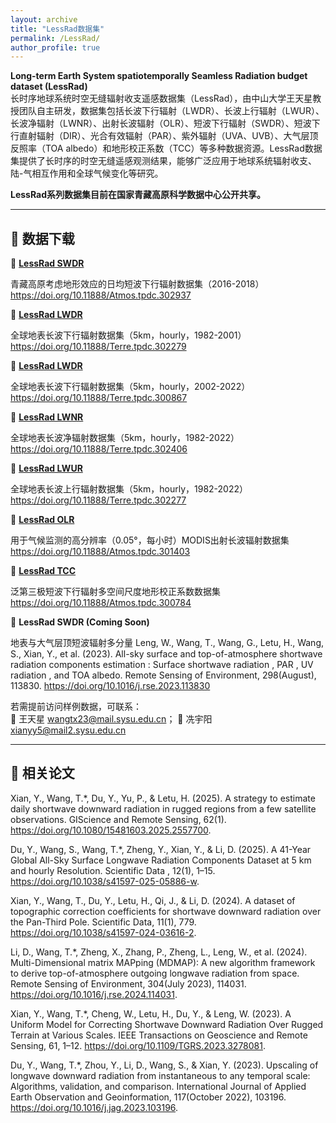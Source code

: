 ```yaml
---
layout: archive
title: "LessRad数据集"
permalink: /LessRad/
author_profile: true
---
```


**Long-term Earth System spatiotemporally Seamless Radiation budget dataset (LessRad)**  
    长时序地球系统时空无缝辐射收支遥感数据集（LessRad），由中山大学王天星教授团队自主研发，数据集包括长波下行辐射（LWDR）、长波上行辐射（LWUR）、长波净辐射（LWNR）、出射长波辐射（OLR）、短波下行辐射（SWDR）、短波下行直射辐射（DIR）、光合有效辐射（PAR）、紫外辐射（UVA、UVB）、大气层顶反照率（TOA albedo）和地形校正系数（TCC）等多种数据资源。LessRad数据集提供了长时序的时空无缝遥感观测结果，能够广泛应用于地球系统辐射收支、陆-气相互作用和全球气候变化等研究。
    
**LessRad系列数据集目前在国家青藏高原科学数据中心公开共享。**

---

## 📂 数据下载
🔗 **[LessRad SWDR](https://doi.org/10.11888/Atmos.tpdc.302937)**

青藏高原考虑地形效应的日均短波下行辐射数据集（2016-2018）
https://doi.org/10.11888/Atmos.tpdc.302937


🔗 **[LessRad LWDR](https://doi.org/10.11888/Terre.tpdc.302279)**

全球地表长波下行辐射数据集（5km，hourly，1982-2001）
https://doi.org/10.11888/Terre.tpdc.302279


🔗 **[LessRad LWDR](https://doi.org/10.11888/Terre.tpdc.300867)**

全球地表长波下行辐射数据集（5km，hourly，2002-2022）
https://doi.org/10.11888/Terre.tpdc.300867


 🔗 **[LessRad LWNR](https://doi.org/10.11888/Terre.tpdc.302406)**

全球地表长波净辐射数据集（5km，hourly，1982-2022）
https://doi.org/10.11888/Terre.tpdc.302406


🔗 **[LessRad LWUR](https://doi.org/10.11888/Terre.tpdc.302277)**

全球地表长波上行辐射数据集（5km，hourly，1982-2022）
https://doi.org/10.11888/Terre.tpdc.302277


 🔗 **[LessRad OLR](https://doi.org/10.11888/Atmos.tpdc.301403)**

用于气候监测的高分辨率（0.05°，每小时）MODIS出射长波辐射数据集
https://doi.org/10.11888/Atmos.tpdc.301403


 🔗 **[LessRad TCC](https://doi.org/10.11888/Atmos.tpdc.300784)**

泛第三极短波下行辐射多空间尺度地形校正系数数据集
https://doi.org/10.11888/Atmos.tpdc.300784


 🔗 **LessRad SWDR (Coming Soon)**

地表与大气层顶短波辐射多分量
Leng, W., Wang, T., Wang, G., Letu, H., Wang, S., Xian, Y., et al. (2023). All-sky surface and top-of-atmosphere shortwave radiation components estimation : Surface shortwave radiation , PAR , UV radiation , and TOA albedo. Remote Sensing of Environment, 298(August), 113830. https://doi.org/10.1016/j.rse.2023.113830


若需提前访问样例数据，可联系：  
📧 王天星 [wangtx23@mail.sysu.edu.cn](mailto:wangtx23@mail.sysu.edu.cn)； 
📧 冼宇阳 [xianyy5@mail2.sysu.edu.cn](mailto:xianyy5@mail2.sysu.edu.cn)

---

## 📖 相关论文

Xian, Y., Wang, T.*, Du, Y., Yu, P., & Letu, H. (2025). A strategy to estimate daily shortwave downward radiation in rugged regions from a few satellite observations. GIScience and Remote Sensing, 62(1). https://doi.org/10.1080/15481603.2025.2557700.

Du, Y., Wang, S., Wang, T.*, Zheng, Y., Xian, Y., & Li, D. (2025). A 41-Year Global All-Sky Surface Longwave Radiation Components Dataset at 5 km and hourly Resolution. Scientific Data , 12(1), 1–15. https://doi.org/10.1038/s41597-025-05886-w.

Xian, Y., Wang, T., Du, Y., Letu, H., Qi, J., & Li, D. (2024). A dataset of topographic correction coefficients for shortwave downward radiation over the Pan-Third Pole. Scientific Data, 11(1), 779. https://doi.org/10.1038/s41597-024-03616-2.

Li, D., Wang, T.*, Zheng, X., Zhang, P., Zheng, L., Leng, W., et al. (2024). Multi-Dimensional matrix MAPping (MDMAP): A new algorithm framework to derive top-of-atmosphere outgoing longwave radiation from space. Remote Sensing of Environment, 304(July 2023), 114031. https://doi.org/10.1016/j.rse.2024.114031.

Xian, Y., Wang, T.*, Cheng, W., Letu, H., Du, Y., & Leng, W. (2023). A Uniform Model for Correcting Shortwave Downward Radiation Over Rugged Terrain at Various Scales. IEEE Transactions on Geoscience and Remote Sensing, 61, 1–12. https://doi.org/10.1109/TGRS.2023.3278081.

Du, Y., Wang, T.*, Zhou, Y., Li, D., Wang, S., & Xian, Y. (2023). Upscaling of longwave downward radiation from instantaneous to any temporal scale: Algorithms, validation, and comparison. International Journal of Applied Earth Observation and Geoinformation, 117(October 2022), 103196. https://doi.org/10.1016/j.jag.2023.103196.

